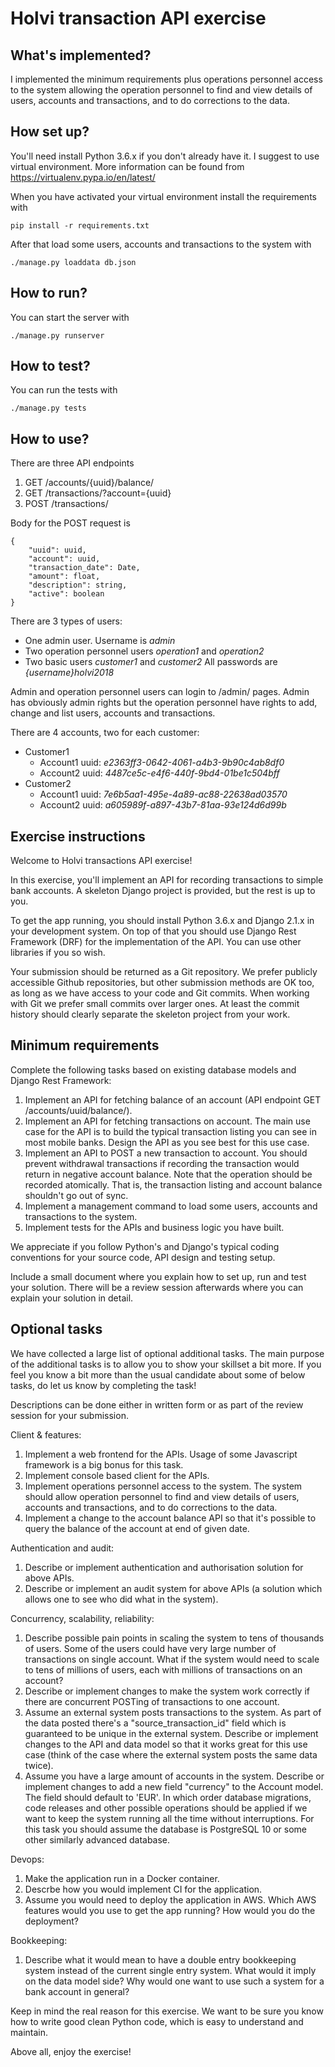 Holvi transaction API exercise
==============================

What's implemented?
-------------------
I implemented the minimum requirements plus operations personnel access to the
system allowing the operation personnel to find and view details of users,
accounts and transactions, and to do corrections to the data.

How set up?
-----------
You'll need install Python 3.6.x if you don't already have it.
I suggest to use virtual environment. More information can be found from
https://virtualenv.pypa.io/en/latest/

When you have activated your virtual environment install the requirements with

`pip install -r requirements.txt`

After that load some users, accounts and transactions to the system with

`./manage.py loaddata db.json`

How to run?
-----------
You can start the server with

`./manage.py runserver`

How to test?
------------
You can run the tests with

`./manage.py tests`

How to use?
-----------
There are three API endpoints
1. GET /accounts/{uuid}/balance/
2. GET /transactions/?account={uuid}
3. POST /transactions/

Body for the POST request is
```
{
    "uuid": uuid,
    "account": uuid,
    "transaction_date": Date,
    "amount": float,
    "description": string,
    "active": boolean
}
```
There are 3 types of users:
* One admin user. Username is *admin*
* Two operation personnel users *operation1* and *operation2*
* Two basic users *customer1* and *customer2*
All passwords are *{username}holvi2018*

Admin and operation personnel users can login to /admin/ pages.
Admin has obviously admin rights but the operation personnel have rights to
add, change and list users, accounts and transactions.

There are 4 accounts, two for each customer:
* Customer1
  - Account1 uuid: *e2363ff3-0642-4061-a4b3-9b90c4ab8df0*
  - Account2 uuid: *4487ce5c-e4f6-440f-9bd4-01be1c504bff*
* Customer2
  - Account1 uuid: *7e6b5aa1-495e-4a89-ac88-22638ad03570*
  - Account2 uuid: *a605989f-a897-43b7-81aa-93e124d6d99b*


Exercise instructions
---------------------
Welcome to Holvi transactions API exercise!

In this exercise, you'll implement an API for recording transactions to
simple bank accounts. A skeleton Django project is provided, but the rest is
up to you.

To get the app running, you should install Python 3.6.x and Django 2.1.x
in your development system. On top of that you should use Django Rest
Framework (DRF) for the implementation of the API. You can use other
libraries if you so wish.

Your submission should be returned as a Git repository. We prefer publicly
accessible Github repositories, but other submission methods are OK too,
as long as we have access to your code and Git commits. When working with
Git we prefer small commits over larger ones. At least the commit history
should clearly separate the skeleton project from your work.

Minimum requirements
--------------------

Complete the following tasks based on existing database models and
Django Rest Framework:
  1. Implement an API for fetching balance of an account
     (API endpoint GET /accounts/uuid/balance/).
  2. Implement an API for fetching transactions on account.
     The main use case for the API is to build the typical transaction
     listing you can see in most mobile banks. Design the API as you
     see best for this use case.
  3. Implement an API to POST a new transaction to account.
     You should prevent withdrawal transactions if recording the
     transaction would return in negative account balance. Note that
     the operation should be recorded atomically. That is, the transaction
     listing and account balance shouldn't go out of sync.
  4. Implement a management command to load some users, accounts and
     transactions to the system.
  5. Implement tests for the APIs and business logic you have built.

We appreciate if you follow Python's and Django's typical coding conventions
for your source code, API design and testing setup.

Include a small document where you explain how to set up, run and test your
solution. There will be a review session afterwards where you can explain your
solution in detail.


Optional tasks
--------------

We have collected a large list of optional additional tasks. The main purpose
of the additional tasks is to allow you to show your skillset a bit more. If
you feel you know a bit more than the usual candidate about some of below
tasks, do let us know by completing the task!

Descriptions can be done either in written form or as part of the review
session for your submission.

Client & features:
  1. Implement a web frontend for the APIs. Usage of some Javascript
     framework is a big bonus for this task.
  2. Implement console based client for the APIs.
  3. Implement operations personnel access to the system. The system should
     allow operation personnel to find and view details of users, accounts
     and transactions, and to do corrections to the data.
  4. Implement a change to the account balance API so that it's possible
     to query the balance of the account at end of given date.

Authentication and audit:
  1. Describe or implement authentication and authorisation solution for above
     APIs.
  2. Describe or implement an audit system for above APIs (a solution
     which allows one to see who did what in the system).

Concurrency, scalability, reliability:
  1. Describe possible pain points in scaling the system to tens of thousands
     of users. Some of the users could have very large number of transactions
     on single account.
     What if the system would need to scale to tens of millions of users,
     each with millions of transactions on an account?
  2. Describe or implement changes to make the system work correctly if
     there are concurrent POSTing of transactions to one account.
  3. Assume an external system posts transactions to the system. As part of
     the data posted there's a "source_transaction_id" field which is
     guaranteed to be unique in the external system. Describe or implement
     changes to the API and data model so that it works great for this use
     case (think of the case where the external system posts the same data
     twice).
  4. Assume you have a large amount of accounts in the system. Describe or implement
     changes to add a new field "currency" to the Account model. The field
     should default to 'EUR'. In which order database migrations, code
     releases and other possible operations should be applied if we want to
     keep the system running all the time without interruptions. For this task
     you should assume the database is PostgreSQL 10 or some other similarly
     advanced database.

Devops:
  1. Make the application run in a Docker container.
  2. Descrbe how you would implement CI for the application.
  3. Assume you would need to deploy the application in AWS. Which AWS features
     would you use to get the app running? How would you do the deployment?

Bookkeeping:
  1. Describe what it would mean to have a double entry bookkeeping system
     instead of the current single entry system. What would it imply on the
     data model side? Why would one want to use such a system for a bank
     account in general?

Keep in mind the real reason for this exercise. We want to be sure you know
how to write good clean Python code, which is easy to understand and maintain.

Above all, enjoy the exercise!
